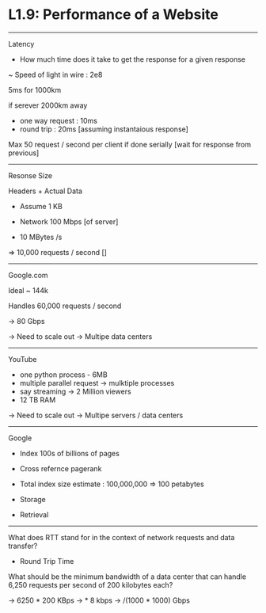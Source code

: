# L1.9: Performance of a Website

---

Latency
- How much time does it take to get the response for a given response

~ Speed of light in wire : 2e8

5ms for 1000km

if serever 2000km away
- one way request : 10ms
- round trip : 20ms [assuming instantaious response]

Max 50 request / second per client if done serially [wait for response from previous]

---

Resonse Size

Headers + Actual Data

- Assume 1 KB

- Network 100 Mbps [of server]
- 10 MBytes /s

=> 10,000 requests / second []

---

Google.com

Ideal ~ 144k

Handles 60,000 requests / second

-> 80 Gbps

-> Need to scale out
-> Multipe data centers

---

YouTube

- one python process - 6MB
- multiple parallel request -> mulktiple processes
- say streaming -> 2 Million viewers
- 12 TB RAM

-> Need to scale out
-> Multipe servers / data centers

---

Google

- Index 100s of billions of pages
- Cross refernce pagerank
- Total index size estimate : 100,000,000 => 100 petabytes

- Storage 
- Retrieval

---

What does RTT stand for in the context of network requests and data transfer?

- Round Trip Time

What should be the minimum bandwidth of a data center that can handle 6,250 requests per second of 200 kilobytes each?

-> 6250 * 200 KBps
-> * 8 kbps
-> /(1000 * 1000) Gbps
